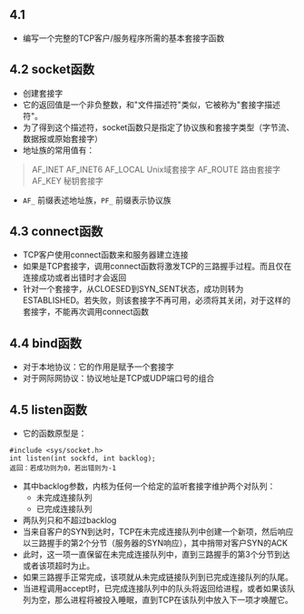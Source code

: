 ## 4.1
* 编写一个完整的TCP客户/服务程序所需的基本套接字函数

## 4.2 socket函数
* 创建套接字
* 它的返回值是一个非负整数，和"文件描述符"类似，它被称为"套接字描述符"。
* 为了得到这个描述符，socket函数只是指定了协议族和套接字类型（字节流、数据报或原始套接字）
* 地址族的常用值有：
>AF_INET
AF_INET6
AF_LOCAL Unix域套接字
AF_ROUTE 路由套接字
AF_KEY 秘钥套接字

* `AF_` 前缀表述地址族，`PF_` 前缀表示协议族

## 4.3 connect函数
* TCP客户使用connect函数来和服务器建立连接
* 如果是TCP套接字，调用connect函数将激发TCP的三路握手过程。而且仅在连接成功或者出错时才会返回
* 针对一个套接字，从CLOESED到SYN_SENT状态，成功则转为ESTABLISHED。若失败，则该套接字不再可用，必须将其关闭，对于这样的套接字，不能再次调用connect函数

## 4.4 bind函数
* 对于本地协议：它的作用是赋予一个套接字
* 对于网际网协议：协议地址是TCP或UDP端口号的组合

## 4.5 listen函数
* 它的函数原型是：

```c/c++
#include <sys/socket.h>
int listen(int sockfd, int backlog);
返回：若成功则为0，若出错则为-1
```

* 其中backlog参数，内核为任何一个给定的监听套接字维护两个对队列：
    * 未完成连接队列
    * 已完成连接队列
* 两队列只和不超过backlog
* 当来自客户的SYN到达时，TCP在未完成连接队列中创建一个新项，然后响应以三路握手的第2个分节（服务器的SYN响应），其中捎带对客户SYN的ACK
* 此时，这一项一直保留在未完成连接队列中，直到三路握手的第3个分节到达或者该项超时为止。
* 如果三路握手正常完成，该项就从未完成链接队列到已完成连接队列的队尾。
* 当进程调用accept时，已完成连接队列中的队头将返回给进程，或者如果该队列为空，那么进程将被投入睡眠，直到TCP在该队列中放入下一项才唤醒它。




